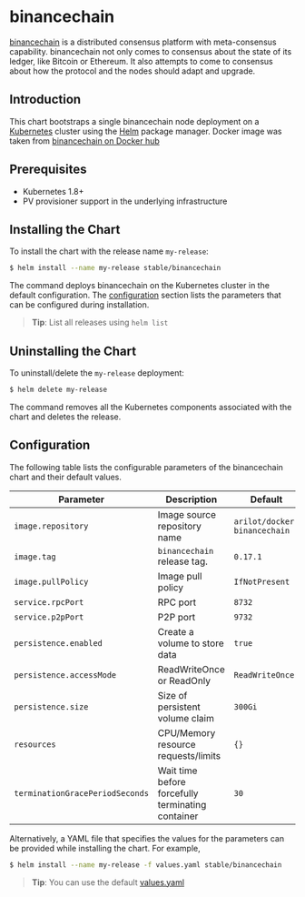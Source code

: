 # binancechain

[binancechain](https://binancechain.com) is a distributed consensus platform with meta-consensus capability. binancechain not only comes to consensus about the state of its ledger, like Bitcoin or Ethereum.
It also attempts to come to consensus about how the protocol and the nodes should adapt and upgrade.
## Introduction

This chart bootstraps a single binancechain node deployment on a [Kubernetes](http://kubernetes.io) cluster using the [Helm](https://helm.sh) package manager.
Docker image was taken from [binancechain on Docker hub](https://hub.docker.com/r/binancechain/binancechain/tags)

## Prerequisites

- Kubernetes 1.8+
- PV provisioner support in the underlying infrastructure

## Installing the Chart

To install the chart with the release name `my-release`:

```bash
$ helm install --name my-release stable/binancechain
```

The command deploys binancechain on the Kubernetes cluster in the default configuration.
The [configuration](#configuration) section lists the parameters that can be configured during installation.

> **Tip**: List all releases using `helm list`

## Uninstalling the Chart

To uninstall/delete the `my-release` deployment:

```bash
$ helm delete my-release
```

The command removes all the Kubernetes components associated with the chart and deletes the release.

## Configuration

The following table lists the configurable parameters of the binancechain chart and their default values.

Parameter                 	 	| Description                        				| Default
------------------------------- | ------------------------------------------------- | ----------------------------------------------------------
`image.repository`         		| Image source repository name       				| `arilot/docker-binancechain`
`image.tag`                		| `binancechain` release tag.            				| `0.17.1`
`image.pullPolicy`         		| Image pull policy                  				| `IfNotPresent`
`service.rpcPort`          		| RPC port                           				| `8732`
`service.p2pPort`          		| P2P port                           				| `9732`
`persistence.enabled`      		| Create a volume to store data      				| `true`
`persistence.accessMode`   		| ReadWriteOnce or ReadOnly          				| `ReadWriteOnce`
`persistence.size`         		| Size of persistent volume claim    				| `300Gi`
`resources`                		| CPU/Memory resource requests/limits				| `{}`
`terminationGracePeriodSeconds` | Wait time before forcefully terminating container | `30`


Alternatively, a YAML file that specifies the values for the parameters can be provided while installing the chart. For example,

```bash
$ helm install --name my-release -f values.yaml stable/binancechain
```

> **Tip**: You can use the default [values.yaml](values.yaml)

